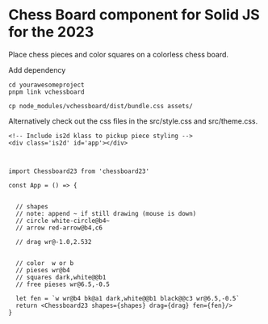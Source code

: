 # Chess Board component for Solid JS for the 2023

Place chess pieces and color squares on a colorless chess board.

Add dependency

    cd yourawesomeproject
    pnpm link vchessboard

    cp node_modules/vchessboard/dist/bundle.css assets/

Alternatively check out the css files in the src/style.css and src/theme.css.

    <!-- Include is2d klass to pickup piece styling -->
    <div class='is2d' id='app'></div>



    import Chessboard23 from 'chessboard23'

    const App = () => {


      // shapes
      // note: append ~ if still drawing (mouse is down)
      // circle white-circle@b4~
      // arrow red-arrow@b4,c6

      // drag wr@-1.0,2.532


      // color  w or b
      // pieses wr@b4
      // squares dark,white@@b1
      // free pieses wr@6.5,-0.5

      let fen = `w wr@b4 bk@a1 dark,white@@b1 black@@c3 wr@6.5,-0.5`
      return <Chessboard23 shapes={shapes} drag={drag} fen={fen}/>
    }

